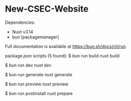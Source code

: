 # New-CSEC-Website


Dependencies:
* Nuxt v3.14
* bun [packagemanager]


Full documentation is available at https://bun.sh/docs/cli/run

package.json scripts (5 found):
  $ bun run build
    nuxt build

  $ bun run dev
    nuxt dev

  $ bun run generate
    nuxt generate

  $ bun run preview
    nuxt preview

  $ bun run postinstall
    nuxt prepare
